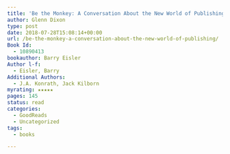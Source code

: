 ```yaml
---
title: 'Be the Monkey: A Conversation About the New World of Publishing'
author: Glenn Dixon
type: post
date: 2018-07-28T15:08:14+00:00
url: /be-the-monkey-a-conversation-about-the-new-world-of-publishing/
Book Id:
  - 10890413
bookauthor: Barry Eisler
Author l-f:
  - Eisler, Barry
Additional Authors:
  - J.A. Konrath, Jack Kilborn
myrating: ★★★★★
pages: 145
status: read
categories:
  - GoodReads
  - Uncategorized
tags:
  - books

---
```


